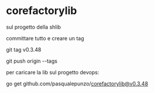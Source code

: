 # corefactorylib

sul progetto della shlib 

committare tutto e creare un tag

git tag v0.3.48

git push origin --tags

 

 

per caricare la lib sul progetto devops:

go get github.com/pasqualepunzo/corefactorylib@v0.3.48